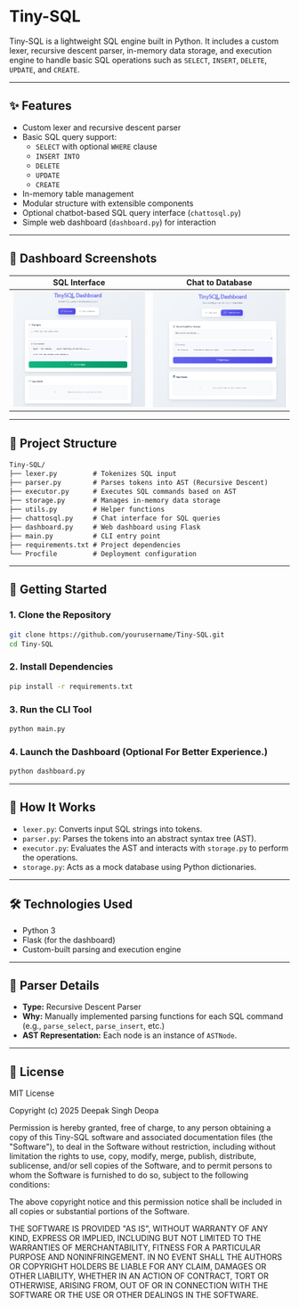 # Tiny-SQL

Tiny-SQL is a lightweight SQL engine built in Python. It includes a custom lexer, recursive descent parser, in-memory data storage, and execution engine to handle basic SQL operations such as `SELECT`, `INSERT`, `DELETE`, `UPDATE`, and `CREATE`.

---

## ✨ Features

- Custom lexer and recursive descent parser
- Basic SQL query support:
  - `SELECT` with optional `WHERE` clause
  - `INSERT INTO`
  - `DELETE`
  - `UPDATE`
  - `CREATE`
- In-memory table management
- Modular structure with extensible components
- Optional chatbot-based SQL query interface (`chattosql.py`)
- Simple web dashboard (`dashboard.py`) for interaction

---

## 📸 Dashboard Screenshots

| SQL Interface                      | Chat to Database                     |
| ---------------------------------- | ------------------------------------ |
| ![SQL Interface](images/query.png) | ![Chat Interface](images/query1.png) |

---

## 🔧 Project Structure

```
Tiny-SQL/
├── lexer.py         # Tokenizes SQL input
├── parser.py        # Parses tokens into AST (Recursive Descent)
├── executor.py      # Executes SQL commands based on AST
├── storage.py       # Manages in-memory data storage
├── utils.py         # Helper functions
├── chattosql.py     # Chat interface for SQL queries
├── dashboard.py     # Web dashboard using Flask
├── main.py          # CLI entry point
├── requirements.txt # Project dependencies
└── Procfile         # Deployment configuration
```

---

## 🚀 Getting Started

### 1. Clone the Repository

```bash
git clone https://github.com/yourusername/Tiny-SQL.git
cd Tiny-SQL
```

### 2. Install Dependencies

```bash
pip install -r requirements.txt
```

### 3. Run the CLI Tool

```bash
python main.py
```

### 4. Launch the Dashboard (Optional For Better Experience.)

```bash
python dashboard.py
```

---

## 🧠 How It Works

- `lexer.py`: Converts input SQL strings into tokens.
- `parser.py`: Parses the tokens into an abstract syntax tree (AST).
- `executor.py`: Evaluates the AST and interacts with `storage.py` to perform the operations.
- `storage.py`: Acts as a mock database using Python dictionaries.

---

## 🛠️ Technologies Used

- Python 3
- Flask (for the dashboard)
- Custom-built parsing and execution engine

---

## 🧩 Parser Details

- **Type:** Recursive Descent Parser
- **Why:** Manually implemented parsing functions for each SQL command (e.g., `parse_select`, `parse_insert`, etc.)
- **AST Representation:** Each node is an instance of `ASTNode`.

---

## 📜 License

MIT License

Copyright (c) 2025 Deepak Singh Deopa

Permission is hereby granted, free of charge, to any person obtaining a copy
of this Tiny-SQL software and associated documentation files (the "Software"),
to deal in the Software without restriction, including without limitation the rights
to use, copy, modify, merge, publish, distribute, sublicense, and/or sell
copies of the Software, and to permit persons to whom the Software is
furnished to do so, subject to the following conditions:

The above copyright notice and this permission notice shall
be included in all copies or substantial portions of the Software.

THE SOFTWARE IS PROVIDED "AS IS", WITHOUT WARRANTY OF ANY KIND,
EXPRESS OR IMPLIED, INCLUDING BUT NOT LIMITED TO THE WARRANTIES
OF MERCHANTABILITY, FITNESS FOR A PARTICULAR PURPOSE AND NONINFRINGEMENT.
IN NO EVENT SHALL THE AUTHORS OR COPYRIGHT HOLDERS BE LIABLE FOR ANY CLAIM,
DAMAGES OR OTHER LIABILITY, WHETHER IN AN ACTION OF CONTRACT, TORT OR OTHERWISE,
ARISING FROM, OUT OF OR IN CONNECTION WITH THE SOFTWARE OR THE USE OR OTHER DEALINGS
IN THE SOFTWARE.
